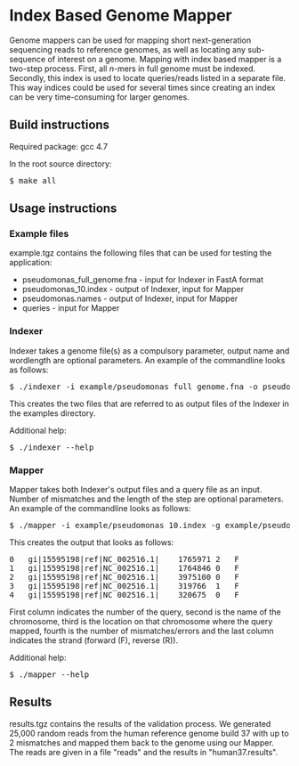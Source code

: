 # Index Based Genome Mapper

Genome mappers can be used for mapping short next-generation sequencing reads to reference genomes, as well as locating any sub-sequence of interest on a genome. Mapping with index based mapper is a two-step process. First, all <i>n</i>-mers in full genome must be indexed. Secondly, this index is used to locate queries/reads listed in a separate file. This way indices could be used for several times since creating an index can be very time-consuming for larger genomes.

## Build instructions

Required package: gcc 4.7 

In the root source directory:
<pre>
$ make all
</pre>

## Usage instructions

### Example files

example.tgz contains the following files that can be used for testing the application:
* pseudomonas_full_genome.fna - input for Indexer in FastA format
* pseudomonas_10.index - output of Indexer, input for Mapper
* pseudomonas.names - output of Indexer, input for Mapper
* queries - input for Mapper

### Indexer

Indexer takes a genome file(s) as a compulsory parameter, output name and wordlength are optional parameters. An example of the commandline looks as follows:
<pre>
$ ./indexer -i example/pseudomonas_full_genome.fna -o pseudomonas -n 10
</pre>
This creates the two files that are referred to as output files of the Indexer in the examples directory.

Additional help:
<pre>
$ ./indexer --help
</pre>

### Mapper

Mapper takes both Indexer's output files and a query file as an input. Number of mismatches and the length of the step are optional parameters. An example of the commandline looks as follows:
<pre>
$ ./mapper -i example/pseudomonas_10.index -g example/pseudomonas.names -q example/queries -mm 2
</pre>

This creates the output that looks as follows:
<pre>
0	gi|15595198|ref|NC_002516.1|	1765971	2	F
1	gi|15595198|ref|NC_002516.1|	1764846	0	F
2	gi|15595198|ref|NC_002516.1|	3975100	0	F
3	gi|15595198|ref|NC_002516.1|	319766	1	F
4	gi|15595198|ref|NC_002516.1|	320675	0	F
</pre>
First column indicates the number of the query, second is the name of the chromosome, third is the location on that chromosome where the query mapped, fourth is the number of mismatches/errors and the last column indicates the strand (forward (F), reverse (R)).

Additional help:
<pre>
$ ./mapper --help
</pre>


## Results

results.tgz contains the results of the validation process. We generated 25,000 random reads from the human reference genome build 37 with up to 2 mismatches and mapped them back to the genome using our Mapper. The reads are given in a file "reads" and the results in "human37.results".